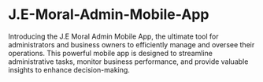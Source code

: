 # J.E-Moral-Admin-Mobile-App
Introducing the J.E Moral Admin Mobile App, the ultimate tool for administrators and business owners to efficiently manage and oversee their operations. This powerful mobile app is designed to streamline administrative tasks, monitor business performance, and provide valuable insights to enhance decision-making.
